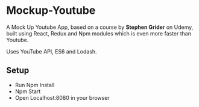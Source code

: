 # Mockup-Youtube
A Mock Up Youtube App, based on a course by **Stephen Grider** on Udemy, built using React, Redux and Npm modules which is even more faster than Youtube.

Uses YouTube API, ES6 and Lodash.

## Setup
- Run Npm Install
- Npm Start
- Open Localhost:8080 in your browser
